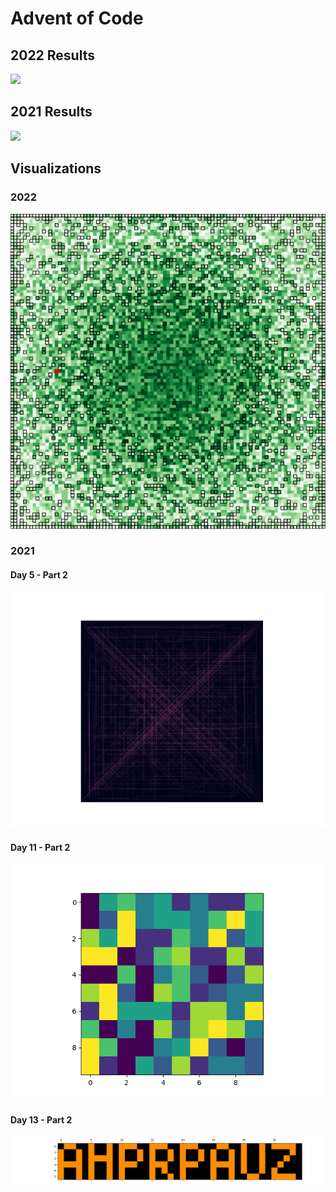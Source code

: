 # Advent of Code

## 2022 Results

![](https://img.shields.io/badge/stars%20⭐-14-yellow#22)

## 2021 Results

![](https://img.shields.io/badge/stars%20⭐-30-yellow)

## Visualizations

### 2022

![](/2022/08/forest.svg)

### 2021

#### Day 5 - Part 2

![](https://github.com/flomero/AoC/blob/main/2021/5/img.png?raw=true)

#### Day 11 - Part 2

![](https://github.com/flomero/AoC/blob/main/2021/11/animation.gif?raw=true)

#### Day 13 - Part 2

![](https://github.com/flomero/AoC/blob/main/2021/13/img.png?raw=true)
